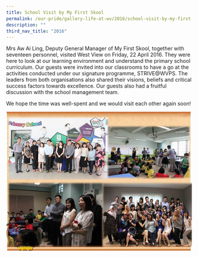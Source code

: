 ```yaml
---
title: School Visit by My First Skool
permalink: /our-pride/gallery-life-at-wv/2016/school-visit-by-my-first-skool/
description: ""
third_nav_title: "2016"
---
```

Mrs Aw Ai Ling, Deputy General Manager of My First Skool, together with seventeen personnel, visited West View on Friday, 22 April 2016. They were here to look at our learning environment and understand the primary school curriculum. Our guests were invited into our classrooms to have a go at the activities conducted under our signature programme, STRIVE@WVPS. The leaders from both organisations also shared their visions, beliefs and critical success factors towards excellence. Our guests also had a fruitful discussion with the school management team.

  

We hope the time was well-spent and we would visit each other again soon!

![School Visit by My First Skool](/images/First%20Skool.jpeg)